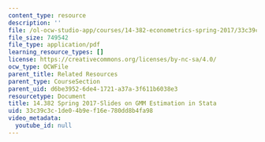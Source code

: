 ```yaml
---
content_type: resource
description: ''
file: /ol-ocw-studio-app/courses/14-382-econometrics-spring-2017/33c39c3c1de04b9ef16e780dd8b4fa98_MIT14_382S17_GMMslides.pdf
file_size: 749542
file_type: application/pdf
learning_resource_types: []
license: https://creativecommons.org/licenses/by-nc-sa/4.0/
ocw_type: OCWFile
parent_title: Related Resources
parent_type: CourseSection
parent_uid: d6be3952-6de4-1721-a37a-3f611b6038e3
resourcetype: Document
title: 14.382 Spring 2017-Slides on GMM Estimation in Stata
uid: 33c39c3c-1de0-4b9e-f16e-780dd8b4fa98
video_metadata:
  youtube_id: null
---
```

